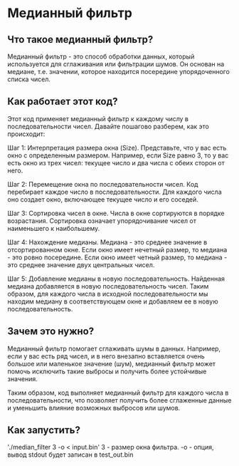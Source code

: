 # Медианный фильтр

## Что такое медианный фильтр?
Медианный фильтр - это способ обработки данных, который используется для сглаживания или фильтрации шумов. Он основан на медиане, т.е. значении, которое находится посередине упорядоченного списка чисел.

## Как работает этот код?
Этот код применяет медианный фильтр к каждому числу в последовательности чисел. Давайте пошагово разберем, как это происходит:

Шаг 1: Интерпретация размера окна (Size).
Представьте, что у вас есть окно с определенным размером. Например, если Size равно 3, то у вас есть окно из трех чисел: текущее число и два числа с обеих сторон от него.

Шаг 2: Перемещение окна по последовательности чисел.
Код перебирает каждое число в последовательности. Для каждого числа оно создает окно, включающее текущее число и его соседей.

Шаг 3: Сортировка чисел в окне.
Числа в окне сортируются в порядке возрастания. Сортировка означает упорядочивание чисел от наименьшего к наибольшему.

Шаг 4: Нахождение медианы.
Медиана - это среднее значение в отсортированном окне. Если окно имеет нечетный размер, то медиана - это ровно посередине. Если окно имеет четный размер, то медиана - это среднее значение двух центральных чисел.

Шаг 5: Добавление медианы в новую последовательность.
Найденная медиана добавляется в новую последовательность чисел. Таким образом, для каждого числа в исходной последовательности мы находим медиану в соответствующем окне и добавляем ее в новую последовательность.

## Зачем это нужно?
Медианный фильтр помогает сглаживать шумы в данных. Например, если у вас есть ряд чисел, и в него внезапно вставляется очень большое или маленькое значение (шум), медианный фильтр может помочь исключить такие выбросы и получить более устойчивые значения.

Таким образом, код выполняет медианный фильтр для каждого числа в последовательности, что позволяет получить более сглаженные данные и уменьшить влияние возможных выбросов или шумов.

## Как запустить?
'./median_filter 3 -o < input.bin'
3 - размер окна фильтра.
-o - опция, вывод stdout будет записан в test_out.bin
